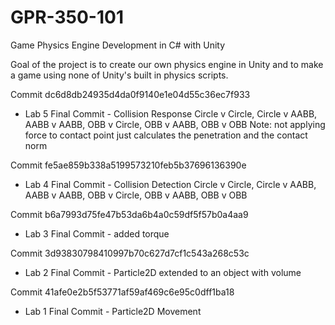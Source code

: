 # GPR-350-101
Game Physics Engine Development in C# with Unity

Goal of the project is to create our own physics engine in Unity and to make a game using none of Unity's built in physics scripts.


Commit dc6d8db24935d4da0f9140e1e04d55c36ec7f933
* Lab 5 Final Commit - Collision Response Circle v Circle, Circle v AABB, AABB v AABB, OBB v Circle, OBB v AABB, OBB v OBB
Note: not applying force to contact point just calculates the penetration and the contact norm

Commit fe5ae859b338a5199573210feb5b37696136390e
* Lab 4 Final Commit - Collision Detection Circle v Circle, Circle v AABB, AABB v AABB, OBB v Circle, OBB v AABB, OBB v OBB

Commit b6a7993d75fe47b53da6b4a0c59df5f57b0a4aa9
* Lab 3 Final Commit - added torque

Commit 3d93830798410997b70c627d7cf1c543a268c53c
* Lab 2 Final Commit - Particle2D extended to an object with volume

Commit 41afe0e2b5f53771af59af469c6e95c0dff1ba18
* Lab 1 Final Commit - Particle2D Movement
